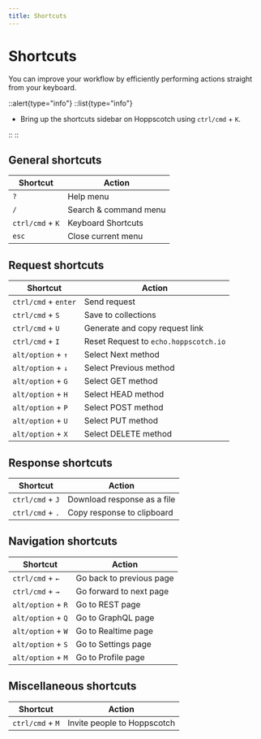 ```yaml
---
title: Shortcuts
---
```


# Shortcuts

You can improve your workflow by efficiently performing actions straight from your keyboard.

::alert{type="info"}
::list{type="info"}

- Bring up the shortcuts sidebar on Hoppscotch using `ctrl/cmd` + `K`.

::
::

## General shortcuts

| Shortcut         | Action                |
| ---------------- | --------------------- |
| `?`              | Help menu             |
| `/`              | Search & command menu |
| `ctrl/cmd` + `K` | Keyboard Shortcuts    |
| `esc`            | Close current menu    |

## Request shortcuts

| Shortcut             | Action                                |
| -------------------- | ------------------------------------- |
| `ctrl/cmd` + `enter` | Send request                          |
| `ctrl/cmd` + `S`     | Save to collections                   |
| `ctrl/cmd` + `U`     | Generate and copy request link        |
| `ctrl/cmd` + `I`     | Reset Request to `echo.hoppscotch.io` |
| `alt/option` + `↑`   | Select Next method                    |
| `alt/option` + `↓`   | Select Previous method                |
| `alt/option` + `G`   | Select GET method                     |
| `alt/option` + `H`   | Select HEAD method                    |
| `alt/option` + `P`   | Select POST method                    |
| `alt/option` + `U`   | Select PUT method                     |
| `alt/option` + `X`   | Select DELETE method                  |

## Response shortcuts

| Shortcut         | Action                      |
| ---------------- | --------------------------- |
| `ctrl/cmd` + `J` | Download response as a file |
| `ctrl/cmd` + `.` | Copy response to clipboard  |

## Navigation shortcuts

| Shortcut           | Action                   |
| ------------------ | ------------------------ |
| `ctrl/cmd` + `←`   | Go back to previous page |
| `ctrl/cmd` + `→`   | Go forward to next page  |
| `alt/option` + `R` | Go to REST page          |
| `alt/option` + `Q` | Go to GraphQL page       |
| `alt/option` + `W` | Go to Realtime page      |
| `alt/option` + `S` | Go to Settings page      |
| `alt/option` + `M` | Go to Profile page       |

## Miscellaneous shortcuts

| Shortcut         | Action                      |
| ---------------- | --------------------------- |
| `ctrl/cmd` + `M` | Invite people to Hoppscotch |
